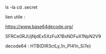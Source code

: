 ls -la
cd .secret

lien utile : 

https://www.base64decode.org/

SFRCe0RJUjNjdEx5XzFuX1BsNDFuX1NpN2V9

decode64 :
HTB{DIR3ctLy_1n_Pl41n_Si7e}
